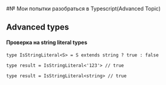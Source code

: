 #№ Мои попытки разобраться в Typescript(Advanced Topic)

## Advanced types

#### Проверка на string literal types

`type IsStringLiteral<S> = S extends string ? true : false`

`type result = IsStringLiteral<'123'> // true`

`type result = IsStringLiteral<string> // true`

